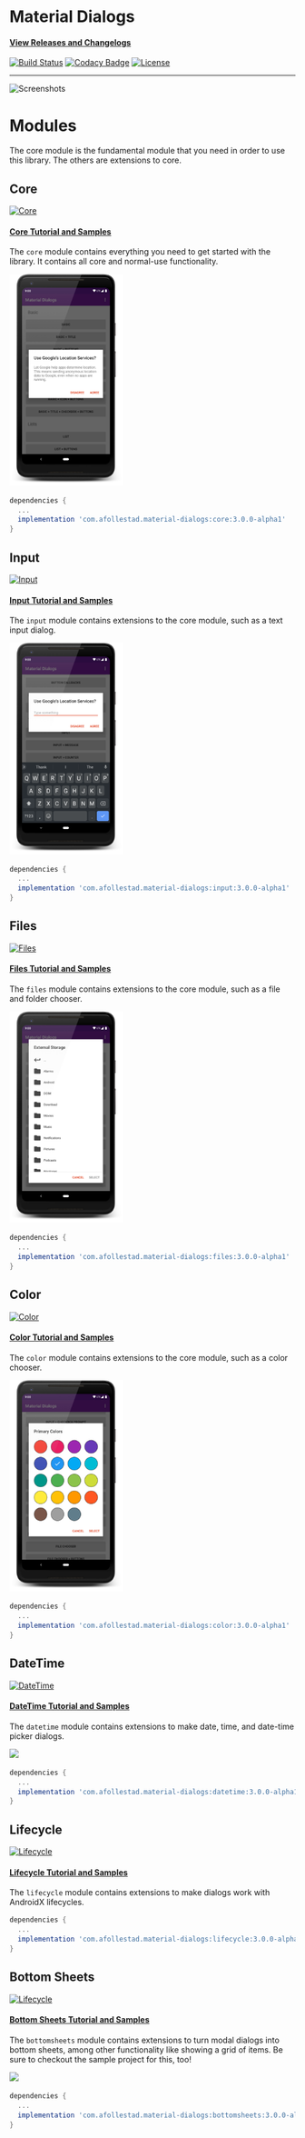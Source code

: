 # Material Dialogs

#### [View Releases and Changelogs](https://github.com/afollestad/material-dialogs/releases)

[![Build Status](https://travis-ci.org/afollestad/material-dialogs.svg)](https://travis-ci.org/afollestad/material-dialogs)
[![Codacy Badge](https://api.codacy.com/project/badge/Grade/0a4acc30a9ce440087f7688735359bb8)](https://www.codacy.com/app/drummeraidan_50/material-dialogs?utm_source=github.com&amp;utm_medium=referral&amp;utm_content=afollestad/material-dialogs&amp;utm_campaign=Badge_Grade)
[![License](https://img.shields.io/badge/License-Apache%202.0-blue.svg)](https://opensource.org/licenses/Apache-2.0)

---

![Screenshots](https://raw.githubusercontent.com/afollestad/material-dialogs/master/art/showcase3.png)

# Modules

The core module is the fundamental module that you need in order to use this library. The others 
are extensions to core.

## Core

[ ![Core](https://img.shields.io/bintray/v/drummer-aidan/maven/material-dialogs:core.svg?label=core) ](https://bintray.com/drummer-aidan/maven/material-dialogs%3Acore/_latestVersion)

#### [Core Tutorial and Samples](documentation/CORE.md)

The `core` module contains everything you need to get started with the library. It contains all
core and normal-use functionality.

<img src="https://raw.githubusercontent.com/afollestad/material-dialogs/master/art/basic_with_buttons.png" width="200px" />

```gradle
dependencies {
  ...
  implementation 'com.afollestad.material-dialogs:core:3.0.0-alpha1'
}
```

## Input

[ ![Input](https://img.shields.io/bintray/v/drummer-aidan/maven/material-dialogs:input.svg?label=input) ](https://bintray.com/drummer-aidan/maven/material-dialogs%3Ainput/_latestVersion)

#### [Input Tutorial and Samples](documentation/INPUT.md)
 
The `input` module contains extensions to the core module, such as a text input dialog.

<img src="https://raw.githubusercontent.com/afollestad/material-dialogs/master/art/input.png" width="200px" />

```gradle
dependencies {
  ...
  implementation 'com.afollestad.material-dialogs:input:3.0.0-alpha1'
}
```
 
## Files

[ ![Files](https://img.shields.io/bintray/v/drummer-aidan/maven/material-dialogs:files.svg?label=files) ](https://bintray.com/drummer-aidan/maven/material-dialogs%3Afiles/_latestVersion)

#### [Files Tutorial and Samples](documentation/FILES.md)

The `files` module contains extensions to the core module, such as a file and folder chooser.

<img src="https://raw.githubusercontent.com/afollestad/material-dialogs/master/art/file_chooser.png" width="200px" />

```gradle
dependencies {
  ...
  implementation 'com.afollestad.material-dialogs:files:3.0.0-alpha1'
}
```

## Color

[ ![Color](https://img.shields.io/bintray/v/drummer-aidan/maven/material-dialogs:color.svg?label=color) ](https://bintray.com/drummer-aidan/maven/material-dialogs%3Acolor/_latestVersion)

#### [Color Tutorial and Samples](documentation/COLOR.md)

The `color` module contains extensions to the core module, such as a color chooser.

<img src="https://raw.githubusercontent.com/afollestad/material-dialogs/master/art/color_chooser.png" width="200px" />

```gradle
dependencies {
  ...
  implementation 'com.afollestad.material-dialogs:color:3.0.0-alpha1'
}
```

## DateTime

[ ![DateTime](https://img.shields.io/bintray/v/drummer-aidan/maven/material-dialogs:datetime.svg?label=datetime) ](https://bintray.com/drummer-aidan/maven/material-dialogs%3Adatetime/_latestVersion)

#### [DateTime Tutorial and Samples](documentation/DATETIME.md)

The `datetime` module contains extensions to make date, time, and date-time picker dialogs.

<img src="https://raw.githubusercontent.com/afollestad/material-dialogs/master/art/datetimepicker.png" width="400px" />

```gradle
dependencies {
  ...
  implementation 'com.afollestad.material-dialogs:datetime:3.0.0-alpha1'
}
```

## Lifecycle

[ ![Lifecycle](https://img.shields.io/bintray/v/drummer-aidan/maven/material-dialogs:lifecycle.svg?label=lifecycle) ](https://bintray.com/drummer-aidan/maven/material-dialogs%3Alifecycle/_latestVersion)

#### [Lifecycle Tutorial and Samples](documentation/LIFECYCLE.md)

The `lifecycle` module contains extensions to make dialogs work with AndroidX lifecycles.

```gradle
dependencies {
  ...
  implementation 'com.afollestad.material-dialogs:lifecycle:3.0.0-alpha1'
}
```

## Bottom Sheets

[ ![Lifecycle](https://img.shields.io/bintray/v/drummer-aidan/maven/material-dialogs:bottomsheets.svg?label=bottomsheets) ](https://bintray.com/drummer-aidan/maven/material-dialogs%3Abottomsheets/_latestVersion)

#### [Bottom Sheets Tutorial and Samples](documentation/BOTTOMSHEETS.md)

The `bottomsheets` module contains extensions to turn modal dialogs into bottom sheets, among 
other functionality like showing a grid of items. Be sure to checkout the sample project for this,
too!

<img src="https://raw.githubusercontent.com/afollestad/material-dialogs/master/art/bottomsheet_customview.png" width="200px" />

```gradle
dependencies {
  ...
  implementation 'com.afollestad.material-dialogs:bottomsheets:3.0.0-alpha1'
}
```